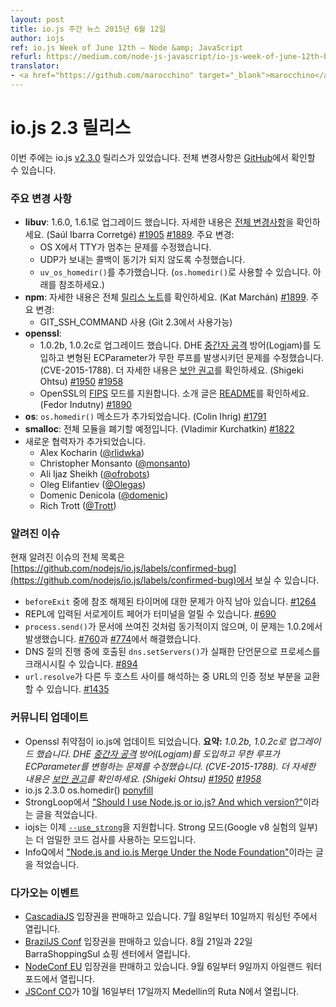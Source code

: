 ```yaml
---
layout: post
title: io.js 주간 뉴스 2015년 6월 12일
author: iojs
ref: io.js Week of June 12th — Node &amp; JavaScript
refurl: https://medium.com/node-js-javascript/io-js-week-of-june-12th-bdb3eca395e9
translator:
- <a href="https://github.com/marocchino" target="_blank">marocchino</a>
---
```


<!--
# io.js 2.3 releases
This week we had one io.js release [v2.3.0](https://iojs.org/dist/v2.3.0/), complete changelog can be found [on GitHub](https://github.com/nodejs/io.js/blob/master/CHANGELOG.md).
-->

# io.js 2.3 릴리스

이번 주에는 io.js [v2.3.0](https://iojs.org/dist/v2.3.0/) 릴리스가 있었습니다. 전체 변경사항은 [GitHub](https://github.com/nodejs/io.js/blob/master/CHANGELOG.md)에서 확인할 수 있습니다.

<!--
### Notable changes

* **libuv**: Upgraded to 1.6.0 and 1.6.1, see [full ChangeLog](https://github.com/libuv/libuv/blob/60e515d9e6f3d86c0eedad583805201f32ea3aed/ChangeLog#L1-L36) for details. (Saúl Ibarra Corretgé) [#1905](https://github.com/nodejs/io.js/pull/1905) [#1889](https://github.com/nodejs/io.js/pull/1889). Highlights include:
  - Fix TTY becoming blocked on OS X
  - Fix UDP send callbacks to not to be synchronous
  - Add `uv_os_homedir()` (exposed as `os.homedir()`, see below)
* **npm**: See full [release notes](https://github.com/npm/npm/releases/tag/v2.11.1) for details. (Kat Marchán) [#1899](https://github.com/nodejs/io.js/pull/1899). Highlight:
  - Use GIT_SSH_COMMAND (available as of Git 2.3)
* **openssl**:
  - Upgrade to 1.0.2b and 1.0.2c, introduces DHE man-in-the-middle protection (Logjam) and fixes malformed ECParameters causing infinite loop (CVE-2015-1788). See the [security advisory](https://www.openssl.org/news/secadv_20150611.txt) for full details. (Shigeki Ohtsu) [#1950](https://github.com/nodejs/io.js/pull/1950) [#1958](https://github.com/nodejs/io.js/pull/1958)
  - Support [FIPS](https://en.wikipedia.org/wiki/Federal_Information_Processing_Standards) mode of OpenSSL, see [README](https://github.com/nodejs/io.js#building-iojs-with-fips-compliant-openssl) for instructions. (Fedor Indutny) [#1890](https://github.com/nodejs/io.js/pull/1890)
* **os**: Add `os.homedir()` method. (Colin Ihrig) [#1791](https://github.com/nodejs/io.js/pull/1791)
* **smalloc**: Deprecate whole module. (Vladimir Kurchatkin) [#1822](https://github.com/nodejs/io.js/pull/1822)
* Add new collaborators:
  - Alex Kocharin ([@rlidwka](https://github.com/rlidwka))
  - Christopher Monsanto ([@monsanto](https://github.com/monsanto))
  - Ali Ijaz Sheikh ([@ofrobots](https://github.com/ofrobots))
  - Oleg Elifantiev ([@Olegas](https://github.com/Olegas))
  - Domenic Denicola ([@domenic](https://github.com/domenic))
  - Rich Trott ([@Trott](https://github.com/Trott))
-->

### 주요 변경 사항

* **libuv**: 1.6.0, 1.6.1로 업그레이드 했습니다. 자세한 내용은 [전체 변경사항](https://github.com/libuv/libuv/blob/60e515d9e6f3d86c0eedad583805201f32ea3aed/ChangeLog#L1-L36)을 확인하세요. (Saúl Ibarra Corretgé) [#1905](https://github.com/nodejs/io.js/pull/1905) [#1889](https://github.com/nodejs/io.js/pull/1889). 주요 변경:
  - OS X에서 TTY가 멈추는 문제를 수정했습니다.
  - UDP가 보내는 콜백이 동기가 되지 않도록 수정했습니다.
  - `uv_os_homedir()`를 추가했습니다. (`os.homedir()`로 사용할 수 있습니다. 아래를 참조하세요.)
* **npm**: 자세한 내용은 전체 [릴리스 노트](https://github.com/npm/npm/releases/tag/v2.11.1)를 확인하세요. (Kat Marchán) [#1899](https://github.com/nodejs/io.js/pull/1899). 주요 변경:
  - GIT\_SSH\_COMMAND 사용 (Git 2.3에서 사용가능)
* **openssl**:
  - 1.0.2b, 1.0.2c로 업그레이드 했습니다. DHE [중간자 공격](https://ko.wikipedia.org/wiki/%EC%A4%91%EA%B0%84%EC%9E%90_%EA%B3%B5%EA%B2%A9) 방어(Logjam)를 도입하고 변형된 ECParameter가 무한 루프를 발생시키던 문제를 수정했습니다. (CVE-2015-1788). 더 자세한 내용은 [보안 권고](https://www.openssl.org/news/secadv_20150611.txt)를 확인하세요. (Shigeki Ohtsu) [#1950](https://github.com/nodejs/io.js/pull/1950) [#1958](https://github.com/nodejs/io.js/pull/1958)
  - OpenSSL의 [FIPS](https://en.wikipedia.org/wiki/Federal_Information_Processing_Standards) 모드를 지원합니다. 소개 글은 [README](https://github.com/nodejs/io.js#building-iojs-with-fips-compliant-openssl)를 확인하세요. (Fedor Indutny) [#1890](https://github.com/nodejs/io.js/pull/1890)
* **os**: `os.homedir()` 메소드가 추가되었습니다. (Colin Ihrig) [#1791](https://github.com/nodejs/io.js/pull/1791)
* **smalloc**: 전체 모듈을 폐기할 예정입니다. (Vladimir Kurchatkin) [#1822](https://github.com/nodejs/io.js/pull/1822)
* 새로운 협력자가 추가되었습니다.
  - Alex Kocharin ([@rlidwka](https://github.com/rlidwka))
  - Christopher Monsanto ([@monsanto](https://github.com/monsanto))
  - Ali Ijaz Sheikh ([@ofrobots](https://github.com/ofrobots))
  - Oleg Elifantiev ([@Olegas](https://github.com/Olegas))
  - Domenic Denicola ([@domenic](https://github.com/domenic))
  - Rich Trott ([@Trott](https://github.com/Trott))

<!--
### Known issues

See https://github.com/nodejs/io.js/labels/confirmed-bug for complete and current list of known issues.

* Some problems with unreferenced timers running during `beforeExit` are still to be resolved. See [#1264](https://github.com/nodejs/io.js/issues/1264).
* Surrogate pair in REPL can freeze terminal [#690](https://github.com/nodejs/io.js/issues/690)
* `process.send()` is not synchronous as the docs suggest, a regression introduced in 1.0.2, see [#760](https://github.com/nodejs/io.js/issues/760) and fix in [#774](https://github.com/nodejs/io.js/issues/774)
* Calling `dns.setServers()` while a DNS query is in progress can cause the process to crash on a failed assertion [#894](https://github.com/nodejs/io.js/issues/894)
* `url.resolve` may transfer the auth portion of the url when resolving between two full hosts, see [#1435](https://github.com/nodejs/io.js/issues/1435).
-->

### 알려진 이슈

현재 알려진 이슈의 전체 목록은 [https://github.com/nodejs/io.js/labels/confirmed-bug](https://github.com/nodejs/io.js/labels/confirmed-bug)에서 보실 수 있습니다.

* `beforeExit` 중에 참조 해제된 타이머에 대한 문제가 아직 남아 있습니다. [#1264](https://github.com/iojs/io.js/issues/1264)
* REPL에 입력된 서로게이트 페어가 터미널을 얼릴 수 있습니다. [#690](https://github.com/iojs/io.js/issues/690)
* `process.send()`가 문서에 쓰여진 것처럼 동기적이지 않으며, 이 문제는 1.0.2에서 발생했습니다. [#760](https://github.com/iojs/io.js/issues/760)과 [#774](https://github.com/iojs/io.js/issues/774)에서 해결했습니다.
* DNS 질의 진행 중에 호출된 `dns.setServers()`가 실패한 단언문으로 프로세스를 크래시시킬 수 있습니다. [#894](https://github.com/iojs/io.js/issues/894)
* `url.resolve`가 다른 두 호스트 사이를 해석하는 중 URL의 인증 정보 부분을 교환할 수 있습니다. [#1435](https://github.com/iojs/io.js/issues/1435)


<!--
### Community Updates

* Openssl vulnerabilities are updated on io.js. **Resume:** *Upgrade to 1.0.2b and 1.0.2c, introduces DHE man-in-the-middle protection (Logjam) and fixes malformed ECParameters causing infinite loop (CVE-2015-1788). See the security advisory for full details. (Shigeki Ohtsu) #1950 #1958*
* io.js 2.3.0 os.homedir() [ponyfill](http://t.co/2XQV5XQblu)
* ["Should I use Node.js or io.js? And which version?"](https://strongloop.com/strongblog/should-i-use-node-js-or-io-js-and-which-version/) article by StrongLoop
* iojs now supports [`-\-use_strong`](https://t.co/4t1EaiiK27). Strong mode (part of Google v8 experiments) implements a stronger semantics.
* ["Node.js and io.js Merge Under the Node Foundation"](http://www.infoq.com/news/2015/05/nodejs-iojs#.VX41fCR99Kc.twitter) by InfoQ.
-->

### 커뮤니티 업데이트

* Openssl 취약점이 io.js에 업데이트 되었습니다. **요약:** *1.0.2b, 1.0.2c로 업그레이드 했습니다. DHE [중간자 공격](https://ko.wikipedia.org/wiki/%EC%A4%91%EA%B0%84%EC%9E%90_%EA%B3%B5%EA%B2%A9) 방어(Logjam)를 도입하고 무한 루프가 ECParameter를 변형하는 문제를 수정했습니다. (CVE-2015-1788). 더 자세한 내용은 [보안 권고](https://www.openssl.org/news/secadv_20150611.txt)를 확인하세요. (Shigeki Ohtsu) [#1950](https://github.com/nodejs/io.js/pull/1950) [#1958](https://github.com/nodejs/io.js/pull/1958)*
* io.js 2.3.0 os.homedir() [ponyfill](https://github.com/sindresorhus/os-homedir)
* StrongLoop에서 ["Should I use Node.js or io.js? And which version?"](https://strongloop.com/strongblog/should-i-use-node-js-or-io-js-and-which-version/)이라는 글을 적었습니다.
* iojs는 이제 [`--use_strong`](https://github.com/yosuke-furukawa/iojs-new-features#strong-mode)을 지원합니다. Strong 모드(Google v8 실험의 일부)는 더 엄밀한 코드 검사를 사용하는 모드입니다.
* InfoQ에서 ["Node.js and io.js Merge Under the Node Foundation"](http://www.infoq.com/news/2015/05/nodejs-iojs#.VX41fCR99Kc.twitter)이라는 글을 적었습니다.

<!--
### Upcoming Events

* [CascadiaJS](http://2015.cascadiajs.com/) tickets are on sale, July 8th - 10th at Washington State
* [BrazilJS Conf](http://braziljs.com.br/) tickets are on sale, August 21st - 22nd at Shopping Center BarraShoppingSul
* [NodeConf EU](http://nodeconf.eu/) tickets are on sale, September 6th - 9th at Waterford, Ireland
* [JSConf CO](http://www.jsconf.co/), October 16th - 17th at Ruta N, Medellin
-->

### 다가오는 이벤트

* [CascadiaJS](http://2015.cascadiajs.com/) 입장권을 판매하고 있습니다. 7월 8일부터 10일까지 워싱턴 주에서 열립니다.
* [BrazilJS Conf](http://braziljs.com.br/) 입장권을 판매하고 있습니다. 8월 21일과 22일 BarraShoppingSul 쇼핑 센터에서 열립니다.
* [NodeConf EU](http://nodeconf.eu/) 입장권을 판매하고 있습니다. 9월 6일부터 9일까지 아일랜드 워터포드에서 열립니다.
* [JSConf CO](http://www.jsconf.co/)가 10월 16일부터 17일까지 Medellin의 Ruta N에서 열립니다.
